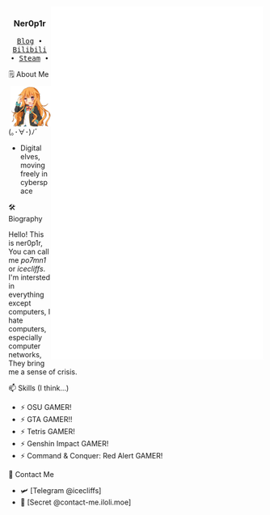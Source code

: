 <div align="right">
  <img align='right' src='/anilist.svg' width='420px'>
  <img align='right' src='/github-metrics.svg' width='420px'>
  <img align='right' src='https://github.com/icecliffs/icecliffs/blob/master/assets/Amatsuka-Mao.png' width='80px'>  
</div>
<div align="left">
  <h3 align="center"> Ner0p1r </h3>
  <p align="center">
    <samp>
      <a href="https://iloli.moe/">Blog</a> ∙
      <a href="https://space.bilibili.com/28645589">Bilibili</a> ∙
      <a href="https://steamcommunity.com/id/icecliffs">Steam</a> ∙
    </samp>
  </p>
  <p align="left">
  🗒 About Me (｡･∀･)ﾉﾞ
  </p>
  
  - Digital elves, moving freely in cyberspace
  
  <p align="left">
  🛠 Biography
  </p>
  
  Hello! This is ner0p1r, You can call me *po7mn1* or *icecliffs*. I'm intersted in everything except computers, I hate computers, especially computer networks, They bring me a sense of crisis.
  
  <p align="left">
  📫 Skills (I think...)
  </p>
  
  - ⚡ OSU GAMER!
  - ⚡ GTA GAMER!!
  - ⚡ Tetris GAMER!
  - ⚡ Genshin Impact GAMER!
  - ⚡ Command & Conquer: Red Alert GAMER!
  
  <p align="left">
  📧 Contact Me
  </p>
  
  - 🛩️ [Telegram @icecliffs]
  - 🔗 [Secret @contact-me.iloli.moe]
  
</div>
